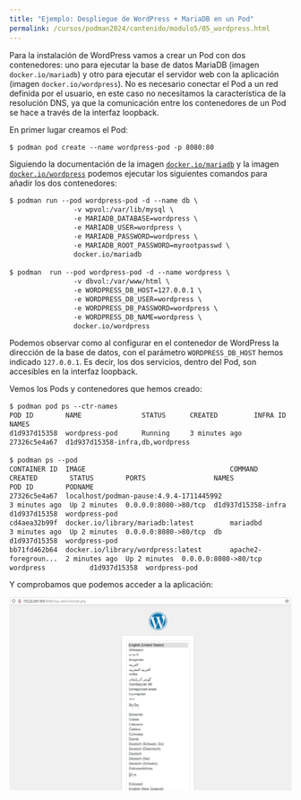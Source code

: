 ```yaml
---
title: "Ejemplo: Despliegue de WordPress + MariaDB en un Pod"
permalink: /cursos/podman2024/contenido/modulo5/05_wordpress.html
---
```


Para la instalación de WordPress vamos a crear un Pod con dos contenedores: uno para ejecutar la base de datos MariaDB (imagen `docker.io/mariadb`) y otro para ejecutar el servidor web con la aplicación (imagen `docker.io/wordpress`). No es necesario conectar el Pod a un red definida por el usuario, en este caso no necesitamos la característica de la resolución DNS, ya que la comunicación entre los contenedores de un Pod se hace a través de la interfaz loopback.

En primer lugar creamos el Pod:

```
$ podman pod create --name wordpress-pod -p 8080:80
```

Siguiendo la documentación de la imagen [`docker.io/mariadb`](https://hub.docker.com/_/mariadb) y la imagen [`docker.io/wordpress`](https://hub.docker.com/_/wordpress) podemos ejecutar los siguientes comandos para añadir los dos contenedores:

```
$ podman run --pod wordpress-pod -d --name db \
                -v wpvol:/var/lib/mysql \
                -e MARIADB_DATABASE=wordpress \
                -e MARIADB_USER=wordpress \
                -e MARIADB_PASSWORD=wordpress \
                -e MARIADB_ROOT_PASSWORD=myrootpasswd \
                docker.io/mariadb

$ podman  run --pod wordpress-pod -d --name wordpress \
                -v dbvol:/var/www/html \
                -e WORDPRESS_DB_HOST=127.0.0.1 \
                -e WORDPRESS_DB_USER=wordpress \
                -e WORDPRESS_DB_PASSWORD=wordpress \
                -e WORDPRESS_DB_NAME=wordpress \
                docker.io/wordpress
```

Podemos observar como al configurar en el contenedor de WordPress la dirección de la base de datos, con el parámetro `WORDPRESS_DB_HOST` hemos indicado `127.0.0.1`. Es decir, los dos servicios, dentro del Pod, son accesibles en la interfaz loopback.

Vemos los Pods y contenedores que hemos creado:

```
$ podman pod ps --ctr-names
POD ID        NAME               STATUS      CREATED         INFRA ID      NAMES
d1d937d15358  wordpress-pod      Running     3 minutes ago   27326c5e4a67  d1d937d15358-infra,db,wordpress

$ podman ps --pod
CONTAINER ID  IMAGE                                    COMMAND               CREATED        STATUS        PORTS                 NAMES               POD ID        PODNAME
27326c5e4a67  localhost/podman-pause:4.9.4-1711445992                        3 minutes ago  Up 2 minutes  0.0.0.0:8080->80/tcp  d1d937d15358-infra  d1d937d15358  wordpress-pod
cd4aea32b99f  docker.io/library/mariadb:latest         mariadbd              3 minutes ago  Up 2 minutes  0.0.0.0:8080->80/tcp  db                  d1d937d15358  wordpress-pod
bb71fd462b64  docker.io/library/wordpress:latest       apache2-foregroun...  2 minutes ago  Up 2 minutes  0.0.0.0:8080->80/tcp  wordpress           d1d937d15358  wordpress-pod
```

Y comprobamos que podemos acceder a la aplicación:

![wp](img/wp.png)
